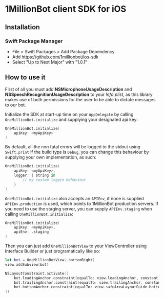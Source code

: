# 1MillionBot client SDK for iOS

## Installation
### Swift Package Manager

+ File > Swift Packages > Add Package Dependency
+ Add https://github.com/1millionbot/ios-sdk
+ Select "Up to Next Major" with "1.0.1"

## How to use it
First of all you must add __NSMicrophoneUsageDescription__ and  __NSSpeechRecognitionUsageDescription__ to your _Info.plist_, as this library makes use of both permissions for the user to be able to dictate messages to our bot.

Initialize the SDK at start-up time on your `AppDelegate` by calling `OneMillionBot.initialize` and supplying your designated api key:

```swift
OneMillionBot.initialize(
    apiKey: <myApiKey>
)
```

By default, all the non fatal errors will be logged to the stdout using `Swift.print` if the build type is `Debug`, you can change this behaviour by supplying your own implementation, as such:

```swift
OneMillionBot.initialize(
    apiKey: <myApiKey>, 
    logger: { string in
        // my custom loggin behaviour
    }
)
```

`OneMillionBot.initialize` also accepts an `APIEnv`, if none is supplied `APIEnv.production` is used, which points to 1MillionBot production servers. If you need to use the staging server, you can supply `APIEnv.staging` when calling `OneMillionBot.initialize`:

```swift
OneMillionBot.initialize(
    apiKey: <myApiKey>,
    apiEnv: .staging
)
```

Then you can just add `OneMillionBotView` to your ViewController using Interface Builder or just programatically like so:

```swift
let bot = OneMillionBotView(.bottomRight)
view.addSubview(bot)

NSLayoutConstraint.activate([
    bot.leadingAnchor.constraint(equalTo: view.leadingAnchor, constant: 10),
    bot.trailingAnchor.constraint(equalTo: view.trailingAnchor, constant: -10),
    bot.bottomAnchor.constraint(equalTo: view.safeAreaLayoutGuide.bottomAnchor, constant: -10)
])
```
